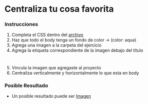 # Centraliza tu cosa favorita

### Instrucciones

1. Completa el CSS dentro del [archivo](ejercicio.html)
2. Haz que todo el body tenga un fondo de color -> (color: aqua)
3. Agrega una imagen a la carpeta del ejercicio
4. Agrega la etiqueta correspondiente de la imagen debajo del título <h1>
3. Vincula la imagen que agregaste al proyecto
5. Centraliza verticalmente y horizontalmente lo que esta en body 

### Posible Resultado

* Un posible resultado puede ser [Imagen](resultado.jpg)
